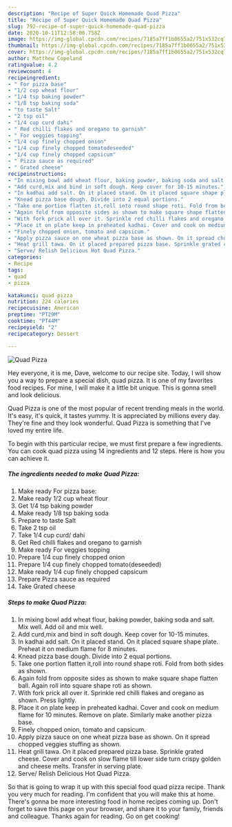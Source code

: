 ```yaml
---
description: "Recipe of Super Quick Homemade Quad Pizza"
title: "Recipe of Super Quick Homemade Quad Pizza"
slug: 792-recipe-of-super-quick-homemade-quad-pizza
date: 2020-10-11T12:58:00.758Z
image: https://img-global.cpcdn.com/recipes/7185a7ff1b0655a2/751x532cq70/quad-pizza-recipe-main-photo.jpg
thumbnail: https://img-global.cpcdn.com/recipes/7185a7ff1b0655a2/751x532cq70/quad-pizza-recipe-main-photo.jpg
cover: https://img-global.cpcdn.com/recipes/7185a7ff1b0655a2/751x532cq70/quad-pizza-recipe-main-photo.jpg
author: Matthew Copeland
ratingvalue: 4.2
reviewcount: 4
recipeingredient:
- " For pizza base"
- "1/2 cup wheat flour"
- "1/4 tsp baking powder"
- "1/8 tsp baking soda"
- "to taste Salt"
- "2 tsp oil"
- "1/4 cup curd dahi"
- " Red chilli flakes and oregano to garnish"
- " For veggies topping"
- "1/4 cup finely chopped onion"
- "1/4 cup finely chopped tomatodeseeded"
- "1/4 cup finely chopped capsicum"
- " Pizza sauce as required"
- " Grated cheese"
recipeinstructions:
- "In mixing bowl add wheat flour, baking powder, baking soda and salt. Mix well. Add oil and mix well."
- "Add curd,mix and bind in soft dough. Keep cover for 10-15 minutes."
- "In kadhai add salt. On it placed stand. On it placed square shape plate. Preheat it on medium flame for 8 minutes."
- "Knead pizza base dough. Divide into 2 equal portions."
- "Take one portion flatten it,roll into round shape roti. Fold from both sides as shown."
- "Again fold from opposite sides as shown to make square shape flatten ball. Again roll into square shape roti as shown."
- "With fork prick all over it. Sprinkle red chilli flakes and oregano as shown. Press lightly."
- "Place it on plate keep in preheated kadhai. Cover and cook on medium flame for 10 minutes. Remove on plate. Similarly make another pizza base."
- "Finely chopped onion, tomato and capsicum."
- "Apply pizza sauce on one wheat pizza base as shown. On it spread chopped veggies stuffing as shown."
- "Heat grill tawa. On it placed prepared pizza base. Sprinkle grated cheese. Cover and cook on slow flame till lower side turn crispy golden and cheese melts. Transfer in serving plate."
- "Serve/ Relish Delicious Hot Quad Pizza."
categories:
- Recipe
tags:
- quad
- pizza

katakunci: quad pizza 
nutrition: 224 calories
recipecuisine: American
preptime: "PT29M"
cooktime: "PT44M"
recipeyield: "2"
recipecategory: Dessert

---
```



![Quad Pizza](https://img-global.cpcdn.com/recipes/7185a7ff1b0655a2/751x532cq70/quad-pizza-recipe-main-photo.jpg)

Hey everyone, it is me, Dave, welcome to our recipe site. Today, I will show you a way to prepare a special dish, quad pizza. It is one of my favorites food recipes. For mine, I will make it a little bit unique. This is gonna smell and look delicious.



Quad Pizza is one of the most popular of recent trending meals in the world. It's easy, it's quick, it tastes yummy. It is appreciated by millions every day. They're fine and they look wonderful. Quad Pizza is something that I've loved my entire life.


To begin with this particular recipe, we must first prepare a few ingredients. You can cook quad pizza using 14 ingredients and 12 steps. Here is how you can achieve it.

<!--inarticleads1-->

##### The ingredients needed to make Quad Pizza:

1. Make ready  For pizza base:
1. Make ready 1/2 cup wheat flour
1. Get 1/4 tsp baking powder
1. Make ready 1/8 tsp baking soda
1. Prepare to taste Salt
1. Take 2 tsp oil
1. Take 1/4 cup curd/ dahi
1. Get  Red chilli flakes and oregano to garnish
1. Make ready  For veggies topping
1. Prepare 1/4 cup finely chopped onion
1. Prepare 1/4 cup finely chopped tomato(deseeded)
1. Make ready 1/4 cup finely chopped capsicum
1. Prepare  Pizza sauce as required
1. Take  Grated cheese




<!--inarticleads2-->

##### Steps to make Quad Pizza:

1. In mixing bowl add wheat flour, baking powder, baking soda and salt. Mix well. Add oil and mix well.
1. Add curd,mix and bind in soft dough. Keep cover for 10-15 minutes.
1. In kadhai add salt. On it placed stand. On it placed square shape plate. Preheat it on medium flame for 8 minutes.
1. Knead pizza base dough. Divide into 2 equal portions.
1. Take one portion flatten it,roll into round shape roti. Fold from both sides as shown.
1. Again fold from opposite sides as shown to make square shape flatten ball. Again roll into square shape roti as shown.
1. With fork prick all over it. Sprinkle red chilli flakes and oregano as shown. Press lightly.
1. Place it on plate keep in preheated kadhai. Cover and cook on medium flame for 10 minutes. Remove on plate. Similarly make another pizza base.
1. Finely chopped onion, tomato and capsicum.
1. Apply pizza sauce on one wheat pizza base as shown. On it spread chopped veggies stuffing as shown.
1. Heat grill tawa. On it placed prepared pizza base. Sprinkle grated cheese. Cover and cook on slow flame till lower side turn crispy golden and cheese melts. Transfer in serving plate.
1. Serve/ Relish Delicious Hot Quad Pizza.




So that is going to wrap it up with this special food quad pizza recipe. Thank you very much for reading. I'm confident that you will make this at home. There's gonna be more interesting food in home recipes coming up. Don't forget to save this page on your browser, and share it to your family, friends and colleague. Thanks again for reading. Go on get cooking!
